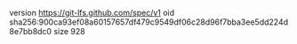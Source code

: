 version https://git-lfs.github.com/spec/v1
oid sha256:900ca93ef08a60157657df479c9549df06c28d96f7bba3ee5dd224d8e7bb8dc0
size 928
